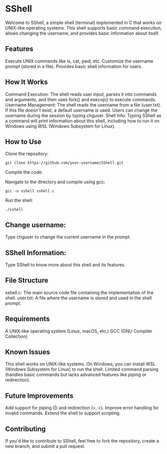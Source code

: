 # SShell
Welcome to SShell, a simple shell (terminal) implemented in C that works on UNIX-like operating systems. This shell supports basic command execution, allows changing the username, and provides basic information about itself.

## Features
Execute UNIX commands like ls, cat, pwd, etc.
Customize the username prompt (stored in a file).
Provides basic shell information for users.
## How It Works
Command Execution: The shell reads user input, parses it into commands and arguments, and then uses fork() and execvp() to execute commands.
Username Management: The shell reads the username from a file (user.txt). If this file doesn't exist, a default username is used. Users can change the username during the session by typing chguser.
Shell Info: Typing SShell as a command will print information about this shell, including how to run it on Windows using WSL (Windows Subsystem for Linux).
## How to Use
Clone the repository:

```
git clone https://github.com/your-username/SShell.git
```
Compile the code:

Navigate to the directory and compile using gcc:

```
gcc -o sshell sshell.c
```
Run the shell:
```
./sshell
```
## Change username:

Type chguser to change the current username in the prompt.

## SShell Information:

Type SShell to know more about this shell and its features.

## File Structure
sshell.c: The main source code file containing the implementation of the shell.
user.txt: A file where the username is stored and used in the shell prompt.
## Requirements
A UNIX-like operating system (Linux, macOS, etc.)
GCC (GNU Compiler Collection)
## Known Issues
This shell works on UNIX-like systems. On Windows, you can install WSL (Windows Subsystem for Linux) to run the shell.
Limited command parsing (handles basic commands but lacks advanced features like piping or redirection).
## Future Improvements
Add support for piping (|) and redirection (>, <).
Improve error handling for invalid commands.
Extend the shell to support scripting.
## Contributing
If you'd like to contribute to SShell, feel free to fork the repository, create a new branch, and submit a pull request.
